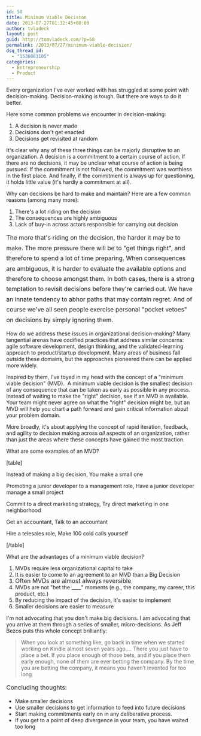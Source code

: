 ```yaml
---
id: 58
title: Minimum Viable Decision
date: 2013-07-27T01:32:45+00:00
author: tvladeck
layout: post
guid: http://tomvladeck.com/?p=58
permalink: /2013/07/27/minimum-viable-decision/
dsq_thread_id:
  - "1536083105"
categories:
  - Entrepreneurship
  - Product
---
```

Every organization I've ever worked with has struggled at some point with decision-making. Decision-making is tough. But there are ways to do it better.

Here some common problems we encounter in decision-making:
<ol>
	<li><span style="line-height: 14px;">A decision is never made</span></li>
	<li>Decisions don't get enacted</li>
	<li>Decisions get revisited at random</li>
</ol>
It's clear why any of these three things can be majorly disruptive to an organization. A decision is a commitment to a certain course of action. If there are no decisions, it may be unclear what course of action is being pursued. If the commitment is not followed, the commitment was worthless in the first place. And finally, if the commitment is always up for questioning, it holds little value (it's hardly a commitment at all).

Why can decisions be hard to make and maintain? Here are a few common reasons (among many more):
<ol>
	<li><span style="line-height: 14px;">There's a lot riding on the decision</span></li>
	<li>The consequences are highly ambiguous</li>
	<li>Lack of buy-in across actors responsible for carrying out decision</li>
</ol>
<span style="font-size: 1rem; line-height: 1.714285714;">The more that's riding on the decision, the harder it may be to make. The more pressure there will be to "get things right", and therefore to spend a lot of time preparing. When consequences are ambiguous, it is harder to evaluate the available options and therefore to choose amongst them. In both cases, there is a strong temptation to revisit decisions before they're carried out. We have an innate tendency to abhor paths that may contain regret. And of course we've all seen people exercise personal "pocket vetoes" on decisions by simply ignoring them.</span>

How do we address these issues in organizational decision-making? Many tangential arenas have codified practices that address similar concerns: agile software development, design thinking, and the validated-learning approach to product/startup development. Many areas of business fall outside these domains, but the approaches pioneered there can be applied more widely.

Inspired by them, I've toyed in my head with the concept of a "minimum viable decision" (MVD).  A minimum viable decision is the smallest decision of any consequence that can be taken as early as possible in any process. Instead of waiting to make the "right" decision, see if an MVD is available. Your team might never agree on what the "right" decision might be, but an MVD will help you chart a path forward and gain critical information about your problem domain.

More broadly, it's about applying the concept of rapid iteration, feedback, and agility to decision making across <em>all</em> aspects of an organization, rather than just the areas where these concepts have gained the most traction.

What are some examples of an MVD?

[table]

Instead of making a big decision, You make a small one

Promoting a junior developer to a management role, Have a junior developer manage a small project

Commit to a direct marketing strategy, Try direct marketing in one neighborhood

Get an accountant, Talk to an accountant

Hire a telesales role, Make 100 cold calls yourself

[/table]

What are the advantages of a minimum viable decision?
<ol>
	<li>MVDs require less organizational capital to take</li>
	<li>It is easier to come to an agreement to an MVD than a Big Decision</li>
	<li><span style="font-size: 1rem; line-height: 1;">Often MVDs are almost always reversible</span></li>
	<li>MVDs are not "bet the ____" moments (e.g., the company, my career, this product, etc.)</li>
	<li>By reducing the impact of the decision, it's easier to implement</li>
	<li>Smaller decisions are easier to measure</li>
</ol>
I'm not advocating that you don't make big decisions. I am advocating that you arrive at them through a series of smaller, micro-decisions. As Jeff Bezos puts this whole concept brilliantly:
<blockquote>When you look at something like, go back in time when we started working on Kindle almost seven years ago…. There you just have to place a bet. If you place enough of those bets, and if you place them early enough, none of them are ever betting the company. By the time you are betting the company, it means you haven’t invented for too long</blockquote>
<span style="line-height: 1.714285714; font-size: 1rem;">Concluding thoughts: </span>
<ul>
	<li><span style="line-height: 14px;">Make smaller decisions</span></li>
	<li>Use smaller decisions to get information to feed into future decisions</li>
	<li>Start making commitments early on in any deliberative process.</li>
	<li>If you get to a point of deep divergence in your team, you have waited too long</li>
</ul>